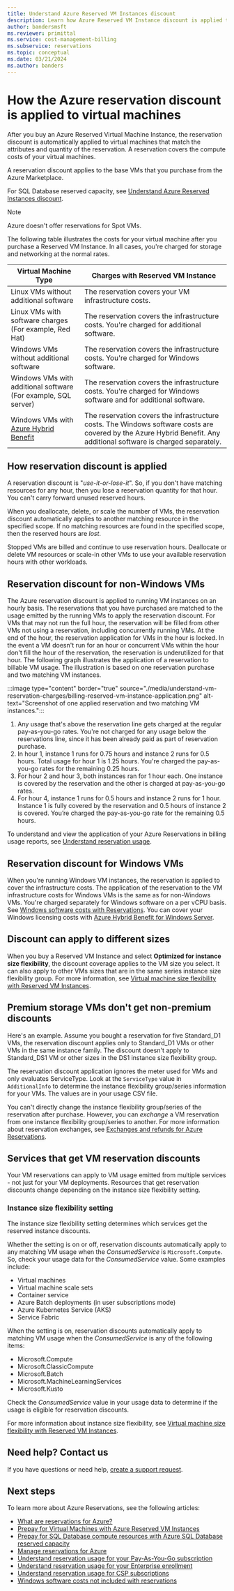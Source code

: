 ```yaml
---
title: Understand Azure Reserved VM Instances discount
description: Learn how Azure Reserved VM Instance discount is applied to running virtual machines.
author: bandersmsft
ms.reviewer: primittal
ms.service: cost-management-billing
ms.subservice: reservations
ms.topic: conceptual
ms.date: 03/21/2024
ms.author: banders
---
```


# How the Azure reservation discount is applied to virtual machines

After you buy an Azure Reserved Virtual Machine Instance, the reservation discount is automatically applied to virtual machines that match the attributes and quantity of the reservation. A reservation covers the compute costs of your virtual machines.

A reservation discount applies to the base VMs that you purchase from the Azure Marketplace.

For SQL Database reserved capacity, see [Understand Azure Reserved Instances discount](../reservations/understand-reservation-charges.md).

>[!NOTE]
> Azure doesn't offer reservations for Spot VMs.

The following table illustrates the costs for your virtual machine after you purchase a Reserved VM Instance. In all cases, you're charged for storage and networking at the normal rates.

| Virtual Machine Type  | Charges with Reserved VM Instance |
|-----------------------|--------------------------------------------|
|Linux VMs without additional software | The reservation covers your VM infrastructure costs.|
|Linux VMs with software charges (For example, Red Hat) | The reservation covers the infrastructure costs. You're charged for additional software.|
|Windows VMs without additional software |The reservation covers the infrastructure costs. You're charged for Windows software.|
|Windows VMs with additional software (For example, SQL server) | The reservation covers the infrastructure costs. You're charged for Windows software and for additional software.|
|Windows VMs with [Azure Hybrid Benefit](../../virtual-machines/windows/hybrid-use-benefit-licensing.md) | The reservation covers the infrastructure costs. The Windows software costs are covered by the Azure Hybrid Benefit. Any additional software is charged separately.|

## How reservation discount is applied

A reservation discount is "*use-it-or-lose-it*". So, if you don't have matching resources for any hour, then you lose a reservation quantity for that hour. You can't carry forward unused reserved hours.

When you deallocate, delete, or scale the number of VMs, the reservation discount automatically applies to another matching resource in the specified scope. If no matching resources are found in the specified scope, then the reserved hours are *lost*.

Stopped VMs are billed and continue to use reservation hours. Deallocate or delete VM resources or scale-in other VMs to use your available reservation hours with other workloads.

## Reservation discount for non-Windows VMs

 The Azure reservation discount is applied to running VM instances on an hourly basis. The reservations that you have purchased are matched to the usage emitted by the running VMs to apply the reservation discount. For VMs that may not run the full hour, the reservation will be filled from other VMs not using a reservation, including concurrently running VMs. At the end of the hour, the reservation application for VMs in the hour is locked. In the event a VM doesn't run for an hour or concurrent VMs within the hour don't fill the hour of the reservation, the reservation is underutilized for that hour. The following graph illustrates the application of a reservation to billable VM usage. The illustration is based on one reservation purchase and two matching VM instances.

:::image type="content" border="true" source="./media/understand-vm-reservation-charges/billing-reserved-vm-instance-application.png" alt-text="Screenshot of one applied reservation and two matching VM instances.":::

1. Any usage that's above the reservation line gets charged at the regular pay-as-you-go rates. You're not charged for any usage below the reservations line, since it has been already paid as part of reservation purchase.
2. In hour 1, instance 1 runs for 0.75 hours and instance 2 runs for 0.5 hours. Total usage for hour 1 is 1.25 hours. You're charged the pay-as-you-go rates for the remaining 0.25 hours.
3. For hour 2 and hour 3, both instances ran for 1 hour each. One instance is covered by the reservation and the other is charged at pay-as-you-go rates.
4. For hour 4, instance 1 runs for 0.5 hours and instance 2 runs for 1 hour. Instance 1 is fully covered by the reservation and 0.5 hours of instance 2 is covered. You’re charged the pay-as-you-go rate for the remaining 0.5 hours.

To understand and view the application of your Azure Reservations in billing usage reports, see [Understand reservation usage](../reservations/understand-reserved-instance-usage-ea.md).

## Reservation discount for Windows VMs

When you're running Windows VM instances, the reservation is applied to cover the infrastructure costs. The application of the reservation to the VM infrastructure costs for Windows VMs is the same as for non-Windows VMs. You're charged separately for Windows software on a per vCPU basis. See [Windows software costs with Reservations](../reservations/reserved-instance-windows-software-costs.md). You can cover your Windows licensing costs with [Azure Hybrid Benefit for Windows Server](../../virtual-machines/windows/hybrid-use-benefit-licensing.md).

## Discount can apply to different sizes

When you buy a Reserved VM Instance and select **Optimized for instance size flexibility**, the discount coverage applies to the VM size you select. It can also apply to other VMs sizes that are in the same series instance size flexibility group. For more information, see [Virtual machine size flexibility with Reserved VM Instances](../../virtual-machines/reserved-vm-instance-size-flexibility.md).

## Premium storage VMs don't get non-premium discounts

Here's an example. Assume you bought a reservation for five Standard_D1 VMs, the reservation discount applies only to Standard_D1 VMs or other VMs in the same instance family. The discount doesn't apply to Standard_DS1 VM or other sizes in the DS1 instance size flexibility group.

The reservation discount application ignores the meter used for VMs and only evaluates ServiceType. Look at the `ServiceType` value in `AdditionalInfo` to determine the instance flexibility group/series information for your VMs. The values are in your usage CSV file.

You can't directly change the instance flexibility group/series of the reservation after purchase. However, you can *exchange* a VM reservation from one instance flexibility group/series to another. For more information about reservation exchanges, see [Exchanges and refunds for Azure Reservations](../reservations/exchange-and-refund-azure-reservations.md).

## Services that get VM reservation discounts

Your VM reservations can apply to VM usage emitted from multiple services - not just for your VM deployments. Resources that get reservation discounts change depending on the instance size flexibility setting.

### Instance size flexibility setting

The instance size flexibility setting determines which services get the reserved instance discounts.

Whether the setting is on or off, reservation discounts automatically apply to any matching VM usage when the *ConsumedService* is `Microsoft.Compute`. So, check your usage data for the *ConsumedService* value. Some examples include:

- Virtual machines
- Virtual machine scale sets
- Container service
- Azure Batch deployments (in user subscriptions mode)
- Azure Kubernetes Service (AKS)
- Service Fabric

When the setting is on, reservation discounts automatically apply to matching VM usage when the *ConsumedService* is any of the following items:

- Microsoft.Compute
- Microsoft.ClassicCompute
- Microsoft.Batch
- Microsoft.MachineLearningServices
- Microsoft.Kusto

Check the *ConsumedService* value in your usage data to determine if the usage is eligible for reservation discounts.

For more information about instance size flexibility, see [Virtual machine size flexibility with Reserved VM Instances](../../virtual-machines/reserved-vm-instance-size-flexibility.md).


## Need help? Contact us

If you have questions or need help,  [create a support request](https://go.microsoft.com/fwlink/?linkid=2083458).

## Next steps

To learn more about Azure Reservations, see the following articles:

- [What are reservations for Azure?](../reservations/save-compute-costs-reservations.md)
- [Prepay for Virtual Machines with Azure Reserved VM Instances](../../virtual-machines/prepay-reserved-vm-instances.md)
- [Prepay for SQL Database compute resources with Azure SQL Database reserved capacity](/azure/azure-sql/database/reserved-capacity-overview)
- [Manage reservations for Azure](../reservations/manage-reserved-vm-instance.md)
- [Understand reservation usage for your Pay-As-You-Go subscription](../reservations/understand-reserved-instance-usage.md)
- [Understand reservation usage for your Enterprise enrollment](../reservations/understand-reserved-instance-usage-ea.md)
- [Understand reservation usage for CSP subscriptions](/partner-center/azure-reservations)
- [Windows software costs not included with reservations](../reservations/reserved-instance-windows-software-costs.md)
